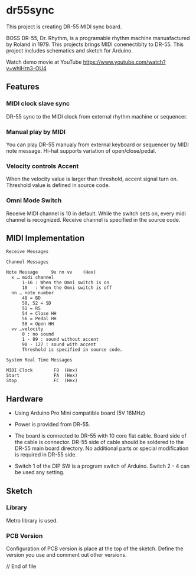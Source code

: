 # dr55sync
This project is creating DR-55 MIDI sync board.

BOSS DR-55, Dr. Rhythm, is a programable rhythm machine manuafactured by Roland in 1979. This projects brings MIDI conenectibity to DR-55.
This project includes schematics and sketch for Arduino.

Watch demo movie at YouTube https://www.youtube.com/watch?v=whlHrn3-OU4

## Features

### MIDI clock slave sync  
DR-55 sync to the MIDI clock from external rhythm machine or sequencer.

### Manual play by MIDI  
You can play DR-55 manualy from external keyboard or sequencer by MIDI note message. Hi-hat supports variation of open/close/pedal.

### Velocity controls Accent  
When the velocity value is larger than threshold, accent signal turn on.  Threshold value is defined in source code.

### Omni Mode Switch  
Receive MIDI channel is 10 in default. While the switch sets on, every midi channel is recognized. Receive channel is specified in the source code.

## MIDI Implementation
```
Receive Messages

Channel Messages

Note Message     9x nn vv    (Hex)
  x … midi channel     
      1-16 : When the Omni switch is on
      10   : When the Omni switch is off 
  nn … note number 
      48 = BD
      50, 52 = SD
      51 = RS
      54 = Close HH
      56 = Pedal HH
      58 = Open HH
  vv …velocity
      0 : no sound
      1 - 89 : sound without accent
      90 - 127 : sound with accent
      Threshold is specified in source code.

System Real Time Messages

MIDI Clock        F8  (Hex)
Start             FA  (Hex)
Stop              FC  (Hex)
```

## Hardware

* Using Arduino Pro Mini compatible board (5V 16MHz)

* Power is provided from DR-55.

* The board is connected to DR-55 with 10 core flat cable. Board side of the cable is connector. DR-55 side of cable should be soldered to the DR-55 main board directory. No additional parts or special modification is required in DR-55 side.

* Switch 1 of the DIP SW is a program switch of Arduino. Switch 2 - 4 can be used any setting.

## Sketch

### Library

Metro library is used.

### PCB Version

Configuration of PCB version is place at the top of the sketch. Define the version you use and comment out other versions.


// End of file
